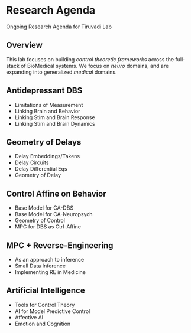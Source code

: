 # Research Agenda
Ongoing Research Agenda for Tiruvadi Lab

## Overview
This lab focuses on building _control theoretic frameworks_ across the full-stack of BioMedical systems.
We focus on _neuro_ domains, and are expanding into generalized _medical_ domains.


## Antidepressant DBS
* Limitations of Measurement
* Linking Brain and Behavior
* Linking Stim and Brain Response
* Linking Stim and Brain Dynamics

  
## Geometry of Delays
* Delay Embeddings/Takens
* Delay Circuits
* Delay Differential Eqs
* Geometry of Delay


## Control Affine on Behavior
* Base Model for CA-DBS
* Base Model for CA-Neuropsych
* Geometry of Control
* MPC for DBS as Ctrl-Affine

## MPC + Reverse-Engineering
* As an approach to inference
* Small Data Inference
* Implementing RE in Medicine

## Artificial Intelligence
* Tools for Control Theory
* AI for Model Predictive Control
* Affective AI
* Emotion and Cognition
